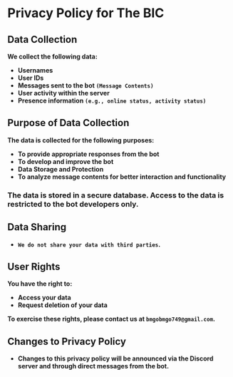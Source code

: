 # Privacy Policy for The BIC
## Data Collection

**We collect the following data:**

- **Usernames**
- **User IDs**
- **Messages sent to the bot `(Message Contents)`**
- **User activity within the server**
- **Presence information `(e.g., online status, activity status)`**

## Purpose of Data Collection
**The data is collected for the following purposes:**

- **To provide appropriate responses from the bot**
- **To develop and improve the bot**
- **Data Storage and Protection**
- **To analyze message contents for better interaction and functionality**

### The data is stored in a secure database. Access to the data is restricted to the bot developers only.

## Data Sharing
- **`We do not share your data with third parties`.**

## User Rights
**You have the right to:**

- **Access your data**
- **Request deletion of your data**

**To exercise these rights, please contact us at `bmgobmgo749@gmail.com`.**

## Changes to Privacy Policy
- **Changes to this privacy policy will be announced via the Discord server and through direct messages from the bot.**
